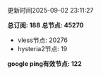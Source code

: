 更新时间2025-09-02 23:11:27

**总订阅: 188**
**总节点: 45270**
- vless节点: 20276
- hysteria2节点: 19

**google ping有效节点: 122**

